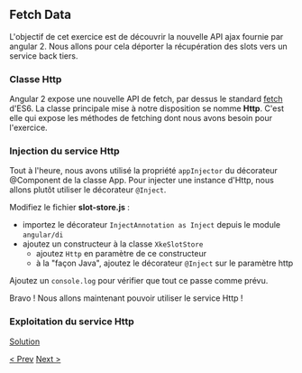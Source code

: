 ## Fetch Data

L'objectif de cet exercice est de découvrir la nouvelle API ajax fournie par angular 2.
Nous allons pour cela déporter la récupération des slots vers un service back tiers.


### Classe Http

Angular 2 expose une nouvelle API de fetch, par dessus le standard [fetch](https://github.com/github/fetch) d'ES6.
La classe principale mise à notre disposition se nomme **Http**. C'est elle qui expose les méthodes de fetching dont nous avons besoin pour l'exercice.


### Injection du service Http

Tout à l'heure, nous avons utilisé la propriété `appInjector` du décorateur @Component de la classe App.
Pour injecter une instance d'Http, nous allons plutôt utiliser le décorateur `@Inject`.

Modifiez le fichier **slot-store.js** :
- importez le décorateur `InjectAnnotation as Inject` depuis le module `angular/di`
- ajoutez un constructeur à la classe `XkeSlotStore`
  - ajoutez `Http` en paramètre de ce constructeur
  - à la "façon Java", ajoutez le décorateur `@Inject` sur le paramètre http

Ajoutez un `console.log` pour vérifier que tout ce passe comme prévu.

Bravo ! Nous allons maintenant pouvoir utiliser le service Http !


### Exploitation du service Http


[Solution](6-fetch-data-solution.md)

[< Prev](5-filter-component-solution.md) [Next >](9-congratulations.md)

